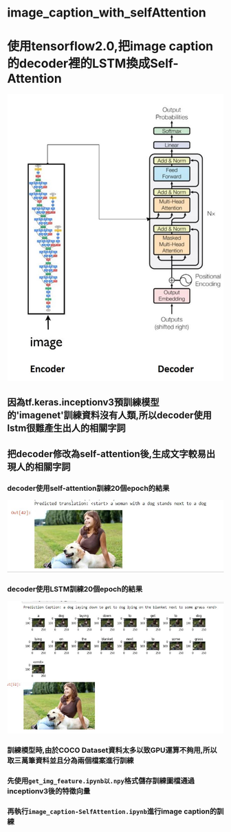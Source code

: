 # image_caption_with_selfAttention

# 使用tensorflow2.0,把image caption的decoder裡的LSTM換成Self-Attention
![image](https://github.com/funpi89/image_caption_with_selfAttention/blob/master/model.jpg)

## 因為tf.keras.inceptionv3預訓練模型的'imagenet'訓練資料沒有人類,所以decoder使用lstm很難產生出人的相關字詞
## 把decoder修改為self-attention後,生成文字較易出現人的相關字詞
### decoder使用self-attention訓練20個epoch的結果
![image](https://github.com/funpi89/image_caption_with_selfAttention/blob/master/att.JPG)

### decoder使用LSTM訓練20個epoch的結果
![image](https://github.com/funpi89/image_caption_with_selfAttention/blob/master/noatt.JPG)

### 訓練模型時,由於COCO Dataset資料太多以致GPU運算不夠用,所以取三萬筆資料並且分為兩個檔案進行訓練
### 先使用`get_img_feature.ipynb以.npy`格式儲存訓練圖檔通過inceptionv3後的特徵向量
### 再執行`image_caption-SelfAttention.ipynb`進行image caption的訓練
